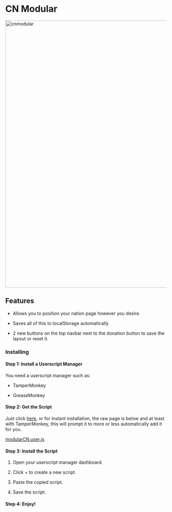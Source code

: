 # CN Modular

<img width="966" height="834" alt="cnmodular" src="https://github.com/user-attachments/assets/f8107683-92de-4a1f-afed-3be69396cac0" />

## Features
- Allows you to position your nation page however you desire.

- Saves all of this to localStorage automatically

- 2 new buttons on the top navbar next to the donation button to save the layout or reset it.

### Installing

#### Step 1: Install a Userscript Manager

You need a userscript manager such as:

- TamperMonkey

- GreaseMonkey

#### Step 2: Get the Script

Just click [here](https://github.com/oh-ari/CN-Modular/blob/main/modularCN.user.js), or for instant installation, the raw page is below and at least with TamperMonkey, this will prompt it to more or less automatically add it for you.

[modularCN.user.js](https://github.com/oh-ari/CN-Modular/raw/refs/heads/main/modularCN.user.js)

#### Step 3: Install the Script

1. Open your userscript manager dashboard.

2. Click + to create a new script.

3. Paste the copied script.

4. Save the script.

#### Step 4: Enjoy!
